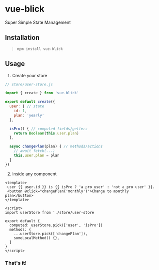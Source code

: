 # vue-blick

Super Simple State Management

## Installation

> `npm install vue-blick`

## Usage

1. Create your store

```javascript
// store/user-store.js

import { create } from 'vue-blick'

export default create({
  user: { // state
    id: 1,
    plan: 'yearly'
  },

  isPro() { // computed fields/getters
    return Boolean(this.user.plan)
  },

  async changePlan(plan) { // methods/actions
    // await fetch(...)
    this.user.plan = plan
  }
})
```

2. Inside any component

```vue
<template>
 user {{ user.id }} is {{ isPro ? 'a pro user' : 'not a pro user' }}.
 <button @click="changePlan('monthly')">Change to monthly plan</button>
</template>

<script>
import userStore from './store/user-store

export default {
  computed: userStore.pick(['user', 'isPro'])
  methods: {
    ...userStore.pick(['changePlan']),
    someLocalMethod() {},
  }
}
</script>
```

### That's it!